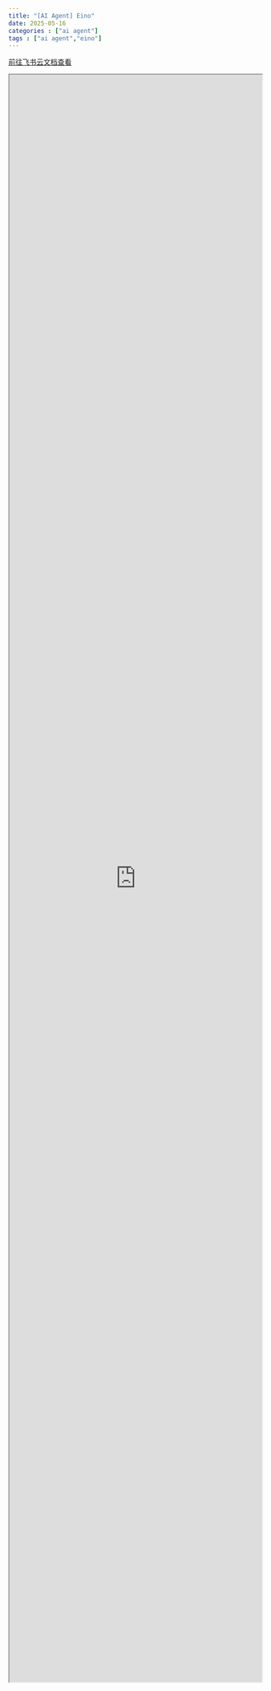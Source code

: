```yaml
---
title: "[AI Agent] Eino"
date: 2025-05-16
categories : ["ai agent"]
tags : ["ai agent","eino"]
---
```


<a href="https://c6t4wbgxht.feishu.cn/docx/WLmndFiDgokHVvxoBkZczB67n3b" target="_blank"> 前往飞书云文档查看 </a>
<iframe 
    width="100%"
    style="height: 80vh;"
    allow="fullscreen"
    src="https://c6t4wbgxht.feishu.cn/docx/WLmndFiDgokHVvxoBkZczB67n3b">
